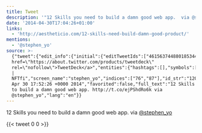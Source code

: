 ```yaml
---
title: Tweet
description: '"12 Skills you need to build a damn good web app.  via @stephen_yo"'
date: '2014-04-30T17:04:26+01:00'
links:
  - 'http://aestheticio.com/12-skills-need-build-damn-good-product/'
mentions:
  - '@stephen_yo'
source: >-
  {"tweet":{"edit_info":{"initial":{"editTweetIds":["461563744880185344"],"editableUntil":"2014-04-30T18:52:26.876Z","editsRemaining":"5","isEditEligible":true}},"retweeted":false,"source":"<a
  href=\"https://about.twitter.com/products/tweetdeck\"
  rel=\"nofollow\">TweetDeck</a>","entities":{"hashtags":[],"symbols":[],"user_mentions":[{"name":"Stephen
  |
  NFTfi","screen_name":"stephen_yo","indices":["76","87"],"id_str":"120060270","id":"120060270"}],"urls":[{"url":"http://t.co/ejPShdRo6k","expanded_url":"http://aestheticio.com/12-skills-need-build-damn-good-product/","display_url":"aestheticio.com/12-skills-need…","indices":["49","71"]}]},"display_text_range":["0","87"],"favorite_count":"0","id_str":"461563744880185344","truncated":false,"retweet_count":"0","id":"461563744880185344","possibly_sensitive":false,"created_at":"Wed
  Apr 30 17:52:26 +0000 2014","favorited":false,"full_text":"12 Skills you need
  to build a damn good web app. http://t.co/ejPShdRo6k via
  @stephen_yo","lang":"en"}}
---
```

12 Skills you need to build a damn good web app.  via [@stephen_yo](https://twitter.com/@stephen_yo)
    
{{< tweet 0 0 >}}
    
